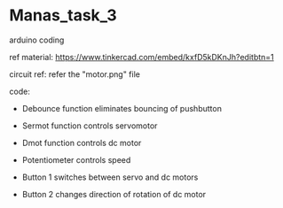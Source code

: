 # Manas_task_3
arduino coding

ref material: https://www.tinkercad.com/embed/kxfD5kDKnJh?editbtn=1

circuit ref: refer the "motor.png" file

code: 
* Debounce function eliminates bouncing of pushbutton

* Sermot function controls servomotor

* Dmot function controls dc motor

* Potentiometer controls speed

* Button 1 switches between servo and dc motors

* Button 2 changes direction of rotation of dc motor
